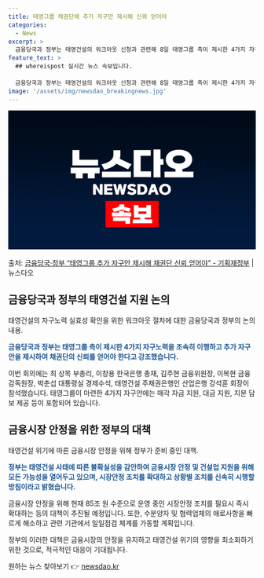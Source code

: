 ```yaml
---
title: 태영그룹 채권단에 추가 자구안 제시해 신뢰 얻어야
categories:
  - News
excerpt: >
  금융당국과 정부는 태영건설의 워크아웃 신청과 관련해 8일 태영그룹 측이 제시한 4가지 자구노력을 조속히 이행…
feature_text: >
  ## whereispost 실시간 뉴스 속보입니다.

  금융당국과 정부는 태영건설의 워크아웃 신청과 관련해 8일 태영그룹 측이 제시한 4가지 자구노력을 조속히 이행…
image: '/assets/img/newsdao_breakingnews.jpg'
---
```


![뉴스다오 속보](/assets/img/newsdao_breakingnews.jpg)

<p>출처: <a href="https://newsdao.kr/2946" rel="dofollow">금융당국·정부 “태영그룹 추가 자구안 제시해 채권단 신뢰 얻어야” - 기획재정부</a> | 뉴스다오</p>

<h2 data-ke-size="size26">금융당국과 정부의 태영건설 지원 논의</h2>
<p data-ke-size="size16">태영건설의 자구노력 실효성 확인을 위한 워크아웃 절차에 대한 금융당국과 정부의 논의 내용.</p>

<b><span style="color: #1a5490;">금융당국과 정부는 태영그룹 측이 제시한 4가지 자구노력을 조속히 이행하고 추가 자구안을 제시하여 채권단의 신뢰를 얻어야 한다고 강조했습니다.</span></b>

이번 회의에는 최 상목 부총리, 이창용 한국은행 총재, 김주현 금융위원장, 이복현 금융감독원장, 박춘섭 대통령실 경제수석, 태영건설 주채권은행인 산업은행 강석훈 회장이 참석했습니다. 태영그룹이 마련한 4가지 자구안에는 매각 자금 지원, 대금 지원, 지분 담보 제공 등이 포함되어 있습니다.

<h2 data-ke-size="size26">금융시장 안정을 위한 정부의 대책</h2>
<p data-ke-size="size16">태영건설 위기에 따른 금융시장 안정을 위해 정부가 준비 중인 대책.</p>

<b><span style="color: #1a5490;">정부는 태영건설 사태에 따른 불확실성을 감안하여 금융시장 안정 및 건설업 지원을 위해 모든 가능성을 열어두고 있으며, 시장안정 조치를 확대하고 상황별 조치를 신속히 시행할 방침이라고 밝혔습니다.</span></b>

금융시장 안정을 위해 현재 85조 원 수준으로 운영 중인 시장안정 조치를 필요시 즉시 확대하는 등의 대책이 추진될 예정입니다. 또한, 수분양자 및 협력업체의 애로사항을 빠르게 해소하고 관련 기관에서 일일점검 체계를 가동할 계획입니다.

정부의 이러한 대책은 금융시장의 안정을 유지하고 태영건설 위기의 영향을 최소화하기 위한 것으로, 적극적인 대응이 기대됩니다. 

원하는 뉴스 찾아보기 👉 <a href="https://newsdao.kr" rel="dofollow">newsdao.kr</a>


